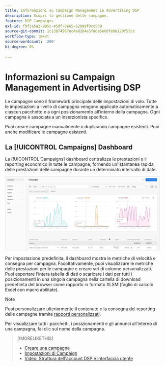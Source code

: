 ```yaml
---
title: Informazioni su Campaign Management in Advertising DSP
description: Scopri la gestione delle campagne.
feature: DSP Campaigns
exl-id: f9f3aba2-995c-45df-8e65-52999f9cc539
source-git-commit: 1c13874967ec4ad264e5fa6a5e0dfeb6120f53cc
workflow-type: tm+mt
source-wordcount: '200'
ht-degree: 0%

---
```


# Informazioni su Campaign Management in Advertising DSP

Le campagne sono il framework principale delle impostazioni di volo. Tutte le impostazioni a livello di campagna vengono applicate automaticamente a ciascun pacchetto e a ogni posizionamento all’interno della campagna. Ogni campagna è associata a un inserzionista specifico.

Puoi creare campagne manualmente o duplicando campagne esistenti. Puoi anche modificare le campagne esistenti.

## La [!UICONTROL Campaigns] Dashboard

<!-- standardize on "dashboard" or "view" -->
La [!UICONTROL Campaigns] dashboard centralizza le prestazioni e il reporting economico in tutte le campagne, fornendo un&#39;istantanea rapida delle prestazioni delle campagne durante un determinato intervallo di date.

![Dashboard delle campagne](/help/dsp/assets/campaign-dashboard.png)

Per impostazione predefinita, il dashboard mostra le metriche di velocità e consegna per campagna. Facoltativamente, puoi visualizzare le metriche delle prestazioni per le campagne e creare set di colonne personalizzati. Puoi esportare l’intera tabella di dati o scaricare i dati per tutti i posizionamenti in una singola campagna nella cartella di download predefinita del browser come rapporto in formato XLSM (foglio di calcolo Excel con macro abilitate).

>[!NOTE]
>
>Puoi personalizzare ulteriormente il contenuto e la consegna del reporting delle campagne tramite [rapporti personalizzati](/help/dsp/reports/report-about.md).

Per visualizzare tutti i pacchetti, i posizionamenti e gli annunci all’interno di una campagna, fai clic sul nome della campagna.

>[!MORELIKETHIS]
>
>* [Creare una campagna](campaign-create.md)
>* [Impostazioni di Campaign](campaign-settings.md)
>* [Video: Struttura dell&#39;account DSP e interfaccia utente](https://experienceleague.adobe.com/docs/advertising-cloud-learn/tutorials/dsp/ui.html)

